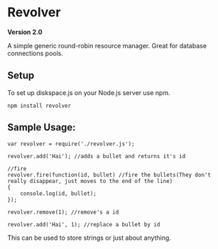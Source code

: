 # Revolver #
**Version 2.0**

A simple generic round-robin resource manager. Great for database connections pools.

## Setup ##

To set up diskspace.js on your Node.js server use npm.

    npm install revolver

## Sample Usage: ##
```
var revolver = require('./revolver.js');

revolver.add('Hai'); //adds a bullet and returns it's id

//fire
revolver.fire(function(id, bullet) //fire the bullets(They don't really disappear, just moves to the end of the line)
{
	console.log(id, bullet);
});

revolver.remove(1); //remove's a id

revolver.add('Hai', 1); //replace a bullet by id

```
This can be used to store strings or just about anything.